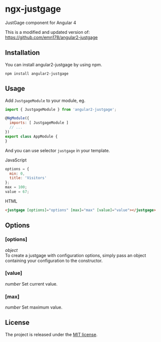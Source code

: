 # ngx-justgage
JustGage component for Angular 4

This is a modified and updated version of: https://github.com/emn178/angular2-justgage

## Installation
You can install angular2-justgage by using npm.
```
npm install angular2-justgage
```

## Usage
Add `JustgageModule` to your module, eg.
```JavaScript
import { JustgageModule } from 'angular2-justgage';

@NgModule({
  imports: [ JustgageModule ]
  // ...
})
export class AppModule {
}
```
And you can use selector `justgage` in your template.

JavaScript
```JavaScript
options = {
  min: 0,
  title: 'Visitors'
};
max = 100;
value = 67;
```
HTML
```HTML
<justgage [options]="options" [max]="max" [value]="value"></justgage>
```

## Options
### [options]
*object*  
To create a justgage with configuration options, simply pass an object containing your configuration to the constructor.

### [value]
*number*
Set current value.

### [max]
*number*
Set maximum value.

## License
The project is released under the [MIT license](http://www.opensource.org/licenses/MIT).
